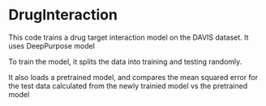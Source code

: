 # DrugInteraction


This code trains a drug target interaction model on the DAVIS dataset. It uses DeepPurpose model

To train the model, it splits the data into training and testing randomly. 

It also loads a pretrained model, and compares the mean squared error for the test data calculated from the newly trainied model vs the pretrained model 
